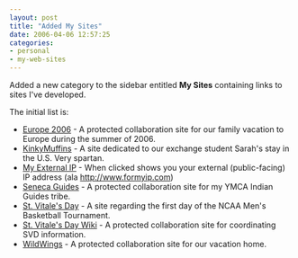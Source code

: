 ```yaml
---
layout: post
title: "Added My Sites"
date: 2006-04-06 12:57:25
categories:
- personal
- my-web-sites
---
```

Added a new category to the sidebar entitled **My Sites** containing links to sites I've developed.

<!--more-->
The initial list is:

*   [Europe 2006](http://europe2006.millsforge.com "Europe 2006") - A protected collaboration site for our family vacation to Europe during the summer of 2006.
*   [KinkyMuffins](http://kinkymuffins.millsforge.com "KinkyMuffins") - A site dedicated to our exchange student Sarah's stay in the U.S.  Very spartan.
*   [My External IP](http://xip.millsforge.com "My External IP") - When clicked shows you your external (public-facing) IP address (ala http://www.formyip.com)
*   [Seneca Guides](http://senecaguides.org "Seneca Guides") - A protected collaboration site for my YMCA Indian Guides tribe.
*   [St. Vitale's Day](http://stvitalesday.com "St. Vitale") - A site regarding the first day of the NCAA Men's Basketball Tournament.
*   [St. Vitale's Day Wiki](http://share.stvitalesday.com "St. Vitale") - A protected collaboration site for coordinating SVD information.
*   [WildWings](http://wildwings.millsforge.com "WildWings") - A protected collaboration site for our vacation home.
